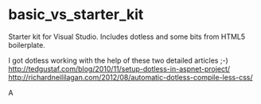 basic_vs_starter_kit
====================

Starter kit for Visual Studio. Includes dotless and some bits from HTML5 boilerplate.

I got dotless working with the help of these two detailed articles ;-)
http://tedgustaf.com/blog/2010/11/setup-dotless-in-aspnet-project/
http://richardneililagan.com/2012/08/automatic-dotless-compile-less-css/

A
